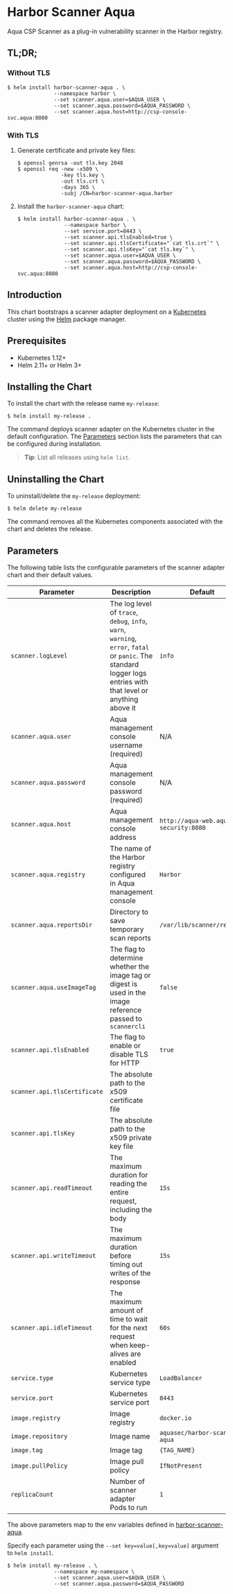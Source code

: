 # Harbor Scanner Aqua

Aqua CSP Scanner as a plug-in vulnerability scanner in the Harbor registry.

## TL;DR;

### Without TLS

```
$ helm install harbor-scanner-aqua . \
               --namespace harbor \
               --set scanner.aqua.user=$AQUA_USER \
               --set scanner.aqua.password=$AQUA_PASSWORD \
               --set scanner.aqua.host=http://csp-console-svc.aqua:8080
```

### With TLS

1. Generate certificate and private key files:
   ```
   $ openssl genrsa -out tls.key 2048
   $ openssl req -new -x509 \
                 -key tls.key \
                 -out tls.crt \
                 -days 365 \
                 -subj /CN=harbor-scanner-aqua.harbor
   ```
2. Install the `harbor-scanner-aqua` chart:
   ```
   $ helm install harbor-scanner-aqua . \
                  --namespace harbor \
                  --set service.port=8443 \
                  --set scanner.api.tlsEnabled=true \
                  --set scanner.api.tlsCertificate="`cat tls.crt`" \
                  --set scanner.api.tlsKey="`cat tls.key`" \
                  --set scanner.aqua.user=$AQUA_USER \
                  --set scanner.aqua.password=$AQUA_PASSWORD \
                  --set scanner.aqua.host=http://csp-console-svc.aqua:8080
   ```

## Introduction

This chart bootstraps a scanner adapter deployment on a [Kubernetes](http://kubernetes.io) cluster using the
[Helm](https://helm.sh) package manager.

## Prerequisites

- Kubernetes 1.12+
- Helm 2.11+ or Helm 3+

## Installing the Chart

To install the chart with the release name `my-release`:

```
$ helm install my-release .
```

The command deploys scanner adapter on the Kubernetes cluster in the default configuration. The [Parameters](#parameters)
section lists the parameters that can be configured during installation.

> **Tip**: List all releases using `helm list`.

## Uninstalling the Chart

To uninstall/delete the `my-release` deployment:

```
$ helm delete my-release
```

The command removes all the Kubernetes components associated with the chart and deletes the release.

## Parameters

The following table lists the configurable parameters of the scanner adapter chart and their default values.

|           Parameter          |                                Description                              |    Default     |
|------------------------------|-------------------------------------------------------------------------|----------------|
| `scanner.logLevel`           | The log level of `trace`, `debug`, `info`, `warn`, `warning`, `error`, `fatal` or `panic`. The standard logger logs entries with that level or anything above it | `info` |
| `scanner.aqua.user`          | Aqua management console username (required)                             | N/A            |
| `scanner.aqua.password`      | Aqua management console password (required)                             | N/A            |
| `scanner.aqua.host`          | Aqua management console address                                         | `http://aqua-web.aqua-security:8080` |
| `scanner.aqua.registry`      | The name of the Harbor registry configured in Aqua management console   | `Harbor`       |
| `scanner.aqua.reportsDir`    | Directory to save temporary scan reports                                | `/var/lib/scanner/reports` |
| `scanner.aqua.useImageTag`   | The flag to determine whether the image tag or digest is used in the image reference passed to `scannercli` | `false` |
| `scanner.api.tlsEnabled`     | The flag to enable or disable TLS for HTTP                              | `true`         |
| `scanner.api.tlsCertificate` | The absolute path to the x509 certificate file                          |                |
| `scanner.api.tlsKey`         | The absolute path to the x509 private key file                          |                |
| `scanner.api.readTimeout`    | The maximum duration for reading the entire request, including the body | `15s`          |
| `scanner.api.writeTimeout`   | The maximum duration before timing out writes of the response           | `15s`          |
| `scanner.api.idleTimeout`    | The maximum amount of time to wait for the next request when keep-alives are enabled | `60s` |
| `service.type`               | Kubernetes service type                                                 | `LoadBalancer` |
| `service.port`               | Kubernetes service port                                                 | `8443`         |
| `image.registry`             | Image registry                                                          | `docker.io`    |
| `image.repository`           | Image name                                                              | `aquasec/harbor-scanner-aqua` |
| `image.tag`                  | Image tag                                                               | `{TAG_NAME}`   |
| `image.pullPolicy`           | Image pull policy                                                       | `IfNotPresent` |
| `replicaCount`               | Number of scanner adapter Pods to run                                   | `1`            |

The above parameters map to the env variables defined in [harbor-scanner-aqua](https://github.com/aquasecurity/harbor-scanner-aqua#configuration).

Specify each parameter using the `--set key=value[,key=value]` argument to `helm install`.

```
$ helm install my-release . \
               --namespace my-namespace \
               --set scanner.aqua.user=$AQUA_USER \
               --set scanner.aqua.password=$AQUA_PASSWORD
```
